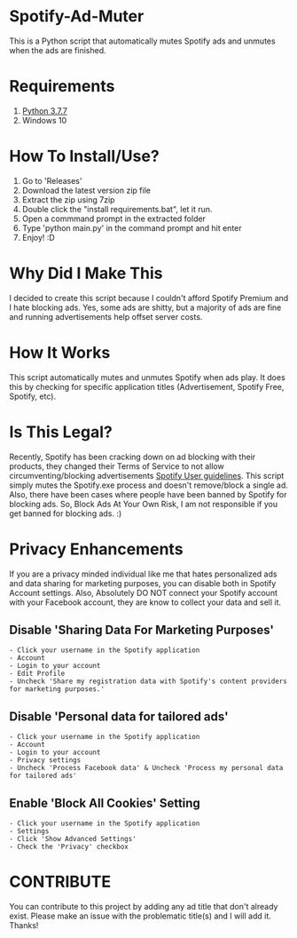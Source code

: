 # Spotify-Ad-Muter
  This is a Python script that automatically mutes Spotify ads and unmutes when the ads are finished.

# Requirements
  1. [Python 3.7.7](https://www.python.org/downloads/release/python-377/) 
  2. Windows 10

# How To Install/Use?
  1. Go to 'Releases'
  2. Download the latest version zip file 
  3. Extract the zip using 7zip
  4. Double click the "install requirements.bat", let it run.
  5. Open a commmand prompt in the extracted folder
  6. Type 'python main.py' in the command prompt and hit enter
  7. Enjoy! :D
 
# Why Did I Make This
I decided to create this script because I couldn't afford Spotify Premium and I hate blocking ads. Yes, some ads are shitty, but a majority of ads are fine and running advertisements help offset server costs.

# How It Works
This script automatically mutes and unmutes Spotify when ads play. It does this by checking for specific application titles (Advertisement, Spotify Free, Spotify, etc).

# Is This Legal?
Recently, Spotify has been cracking down on ad blocking with their products, they changed their Terms of Service to not allow circumventing/blocking advertisements [Spotify User guidelines](HTTPS://www.Spotify.com/us/legal/end-user-agreement/). This script simply mutes the Spotify.exe process and doesn't remove/block a single ad. Also, there have been cases where people have been banned by Spotify for blocking ads. So, Block Ads At Your Own Risk, I am not responsible if you get banned for blocking ads. :)

# Privacy Enhancements
If you are a privacy minded individual like me that hates personalized ads and data sharing for marketing purposes, you can disable both in Spotify Account settings. Also, Absolutely DO NOT connect your Spotify account with your Facebook account, they are know to collect your data and sell it.

## Disable 'Sharing Data For Marketing Purposes'
    - Click your username in the Spotify application
    - Account
    - Login to your account
    - Edit Profile
    - Uncheck 'Share my registration data with Spotify's content providers for marketing purposes.'

## Disable 'Personal data for tailored ads'
    - Click your username in the Spotify application
    - Account
    - Login to your account
    - Privacy settings
    - Uncheck 'Process Facebook data' & Uncheck 'Process my personal data for tailored ads'
    
## Enable 'Block All Cookies' Setting
    - Click your username in the Spotify application
    - Settings
    - Click 'Show Advanced Settings'
    - Check the 'Privacy' checkbox
    
# CONTRIBUTE
You can contribute to this project by adding any ad title that don't already exist. Please make an issue with the problematic title(s) and I will add it. Thanks!
